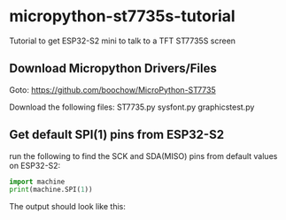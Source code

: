# micropython-st7735s-tutorial
Tutorial to get ESP32-S2 mini to talk to a TFT ST7735S screen

## Download Micropython Drivers/Files

Goto: https://github.com/boochow/MicroPython-ST7735

Download the following files:
ST7735.py
sysfont.py
graphicstest.py

## Get default SPI(1) pins from ESP32-S2

run the following to find the SCK and SDA(MISO) pins from default values on ESP32-S2:

```python
import machine
print(machine.SPI(1))
```
The output should look like this:

>>> 
